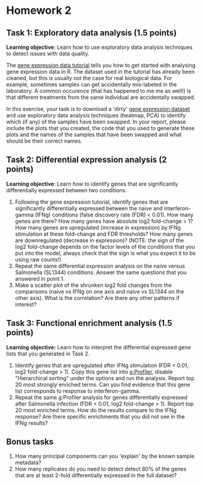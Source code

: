 # Homework 2

## Task 1: Exploratory data analysis (1.5  points)
**Learning objective**: Learn how to use exploratory data analysis techniques to detect issues with data quality.

The [gene expression data tutorial](https://github.com/kauralasoo/MTAT.03.239_Bioinformatics/blob/master/gene_expression/Exploring_gene_expression.md) tells you how to get started with analysing gene expression data in R. The dataset used in the tutorial has already been cleaned, but this is usually not the case for real biological data. For example, sometimes samples can get accidentally mis-labeled in the laboratory. A common occurence (that has happened to me me as well!) is that different treatments from the same individual are accidentally swapped. 

In this exercise, your task is to download a 'dirty' [gene expression dataset](https://www.dropbox.com/s/ogwvx9qf8hwt591/RNA_SummarizedExperiment_swapped.rds) and use exploratory data analysis techniques (heatmap, PCA) to identify which (if any) of the samples have been swapped. In your report, please include the plots that you created, the code that you used to generate these plots and the names of the samples that have been swapped and what should be their correct names.

## Task 2: Differential expression analysis (2 points)
**Learning objective**: Learn how to identify genes that are significantly differentially expressed between two conditions.

 1. Following the gene expression tutorial, identify genes that are significantly differentially expressed between the naive and interferon-gamma (IFNg) conditions (false discovery rate (FDR) < 0.01). How many genes are there? How many genes have absolute log2 fold-change > 1? How many genes are upregulated (increase in expression) by IFNg stimulation at these fold-change and FDR thresholds? How many genes are downregulated (decrease in expression)? (NOTE: the sign of the log2 fold-change depends on the factor levels of the conditions that you put into the model, always check that the sign is what you expect it to be using raw counts!)
 2.  Repeat the same differential expression analysis on the naive versus Salmonella (SL1344) conditions. Answer the same questions that you answered in point 1. 
 3. Make a scatter plot of the shrunken log2 fold changes from the comparisons (naive vs IFNg on one axis and naive vs SL1344 on the other axis). What is the correlation? Are there any other patterns if interest?

## Task 3: Functional enrichment analysis (1.5 points)
**Learning objective:** Learn how to interpret the differential expressed gene lists that you generated in Task 2.

 1. Identify genes that are upregulated after IFNg stimulation (FDR < 0.01, log2 fold-change > 1). Copy this gene list into [g:Profiler](https://biit.cs.ut.ee/gprofiler/), disable "Hierarchical sorting" under the options and run the analysis. Report top 20 most strongly enriched terms. Can you find evidence that this gene list corresponds to response to interferon-gamma.
 2. Repeat the same g:Profiler analysis for genes differentially expressed after Salmonella infection (FDR < 0.01, log2 fold-change > 1). Report top 20 most enriched terms. How do the results compare to the IFNg response? Are there specific enrichments that you did not see in the IFNg results?

## Bonus tasks

 1. How many principal components can you 'explain' by the known sample metadata?
 2. How many replicates do you need to detect detect 80% of the genes that are at least 2-fold differentially expressed in the full dataset?

<!--stackedit_data:
eyJoaXN0b3J5IjpbMTE1NjU3NDA5N119
-->